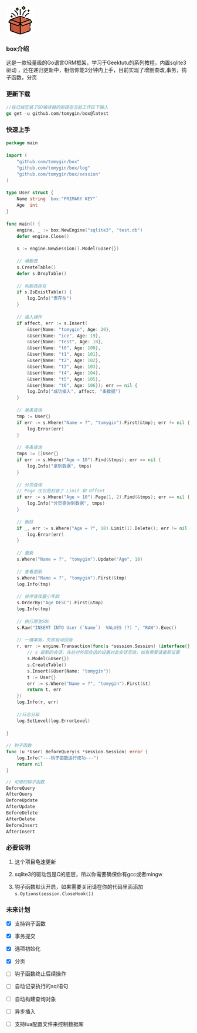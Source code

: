 <img src="logo.png" style="zoom:15%;" />

### box介绍

这是一款轻量级的Go语言ORM框架，学习于Geektutu的系列教程，内置sqlite3驱动 ，还在递归更新中，相信你能3分钟内上手，目前实现了增删查改,事务，钩子函数，分页

### 更新下载

```go
//在已经安装了GO编译器的前提在当前工作区下输入
go get -u github.com/tomygin/box@latest
```

### 快速上手

```go
package main

import (
	"github.com/tomygin/box"
	"github.com/tomygin/box/log"
	"github.com/tomygin/box/session"
)

type User struct {
	Name string `box:"PRIMARY KEY"`
	Age  int
}

func main() {
	engine, _ := box.NewEngine("sqlite3", "test.db")
	defer engine.Close()

	s := engine.NewSession().Model(&User{})

	// 增删表
	s.CreateTable()
	defer s.DropTable()

	// 判断表存在
	if s.IsExistTable() {
		log.Info("表存在")
	}

	// 插入操作
	if affect, err := s.Insert(
		&User{Name: "tomygin", Age: 20},
		&User{Name: "ice", Age: 19},
		&User{Name: "test", Age: 18},
		&User{Name: "t0", Age: 100},
		&User{Name: "t1", Age: 101},
		&User{Name: "t2", Age: 102},
		&User{Name: "t3", Age: 103},
		&User{Name: "t4", Age: 104},
		&User{Name: "t5", Age: 105},
		&User{Name: "t6", Age: 106}); err == nil {
		log.Info("成功插入", affect, "条数据")
	}

	// 单条查询
	tmp := User{}
	if err := s.Where("Name = ?", "tomygin").First(&tmp); err != nil {
		log.Error(err)
	}

	// 多条查询
	tmps := []User{}
	if err := s.Where("Age > 10").Find(&tmps); err == nil {
		log.Info("拿到数据", tmps)
	}

	// 分页查询
	// Page 仅仅是封装了 Limit 和 Offset
	if err := s.Where("Age > 10").Page(1, 2).Find(&tmps); err == nil {
		log.Info("分页查询到数据", tmps)
	}

	// 删除
	if _, err := s.Where("Age = ?", 18).Limit(1).Delete(); err != nil {
		log.Error(err)
	}

	// 更新
	s.Where("Name = ?", "tomygin").Update("Age", 18)

	// 查看更新
	s.Where("Name = ?", "tomygin").First(&tmp)
	log.Info(tmp)

	// 排序查找最小年龄
	s.OrderBy("Age DESC").First(&tmp)
	log.Info(tmp)

	// 执行原生SQL
	s.Raw("INSERT INTO User (`Name`)  VALUES (?) ", "RAW").Exec()

	// 一键事务，失败自动回滚
	r, err := engine.Transaction(func(s *session.Session) (interface{}, error) {
		// s 是新的会话，先前对外部会话的设置对此会话无效，如有需要请重新设置
		s.Model(&User{})
		s.CreateTable()
		s.Insert(&User{Name: "tomygin"})
		t := User{}
		err := s.Where("Name = ?", "tomygin").First(&t)
		return t, err
	})
	log.Info(r, err)

	//日志分级
	log.SetLevel(log.ErrorLevel)

}

// 钩子函数
func (u *User) BeforeQuery(s *session.Session) error {
	log.Info("---钩子函数运行成功---")
	return nil
}

```

```go
// 可用的钩子函数
BeforeQuery  
AfterQuery   
BeforeUpdate 
AfterUpdate  
BeforeDelete 
AfterDelete  
BeforeInsert 
AfterInsert  
```

### 必要说明

1. 这个项目龟速更新

2. sqlite3的驱动包是C的底层，所以你需要确保你有gcc或者mingw

3. 钩子函数默认开启，如果需要关闭请在你的代码里面添加` s.Options(session.CloseHook())`

   

### 未来计划

- [x] 支持钩子函数
- [x] 事务提交
- [x] 选项初始化
- [x] 分页
- [ ] 钩子函数终止后续操作
- [ ] 自动记录执行的sql语句
- [ ] 自动构建查询对象
- [ ] 异步插入
- [ ] 支持lua配置文件来控制数据库

